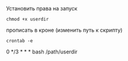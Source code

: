 Установить права на запуск

`chmod +x userdir`

прописать в кроне (изменить путь к скрипту)

`crontab -e`

0 */3 * * * bash /path/userdir
